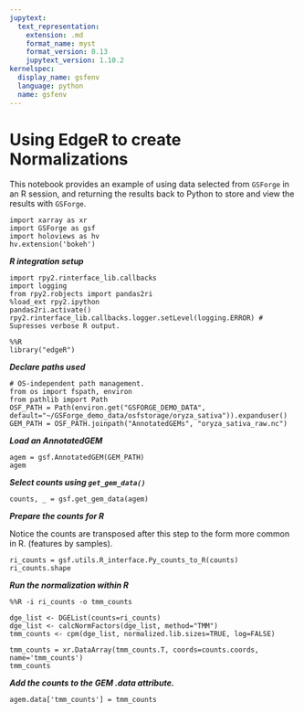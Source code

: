 ```yaml
---
jupytext:
  text_representation:
    extension: .md
    format_name: myst
    format_version: 0.13
    jupytext_version: 1.10.2
kernelspec:
  display_name: gsfenv
  language: python
  name: gsfenv
---
```


# Using EdgeR to create Normalizations

This notebook provides an example of using data selected from `GSForge` in an R session, 
and returning the results back to Python to store and view the results with `GSForge`.

```{code-cell} ipython3
import xarray as xr
import GSForge as gsf
import holoviews as hv
hv.extension('bokeh')
```

***R integration setup***

```{code-cell} ipython3
import rpy2.rinterface_lib.callbacks
import logging
from rpy2.robjects import pandas2ri
%load_ext rpy2.ipython
pandas2ri.activate()
rpy2.rinterface_lib.callbacks.logger.setLevel(logging.ERROR) # Supresses verbose R output.
```

```{code-cell} ipython3
%%R
library("edgeR")
```

***Declare paths used***

```{code-cell} ipython3
# OS-independent path management.
from os import fspath, environ
from pathlib import Path
OSF_PATH = Path(environ.get("GSFORGE_DEMO_DATA", default="~/GSForge_demo_data/osfstorage/oryza_sativa")).expanduser()
GEM_PATH = OSF_PATH.joinpath("AnnotatedGEMs", "oryza_sativa_raw.nc")
```

***Load an AnnotatedGEM***

```{code-cell} ipython3
agem = gsf.AnnotatedGEM(GEM_PATH)
agem
```

***Select counts using `get_gem_data()`***

```{code-cell} ipython3
counts, _ = gsf.get_gem_data(agem)
```

***Prepare the counts for R***

Notice the counts are transposed after this step to the form more common in R. (features by samples).

```{code-cell} ipython3
ri_counts = gsf.utils.R_interface.Py_counts_to_R(counts)
ri_counts.shape
```

***Run the normalization within R***

```{code-cell} ipython3
%%R -i ri_counts -o tmm_counts

dge_list <- DGEList(counts=ri_counts)
dge_list <- calcNormFactors(dge_list, method="TMM")
tmm_counts <- cpm(dge_list, normalized.lib.sizes=TRUE, log=FALSE)
```

```{code-cell} ipython3
tmm_counts = xr.DataArray(tmm_counts.T, coords=counts.coords, name='tmm_counts')
tmm_counts
```

***Add the counts to the GEM .data attribute.***

```{code-cell} ipython3
agem.data['tmm_counts'] = tmm_counts
```
